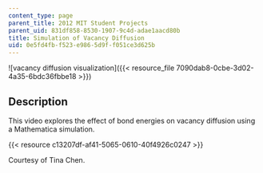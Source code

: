 ```yaml
---
content_type: page
parent_title: 2012 MIT Student Projects
parent_uid: 831df858-8530-1907-9c4d-adae1aacd80b
title: Simulation of Vacancy Diffusion
uid: 0e5fd4fb-f523-e986-5d9f-f051ce3d625b
---
```


![vacancy diffusion visualization]({{< resource_file 7090dab8-0cbe-3d02-4a35-6bdc36fbbe18 >}})

Description
-----------

This video explores the effect of bond energies on vacancy diffusion using a Mathematica simulation.

{{< resource c13207df-af41-5065-0610-40f4926c0247 >}}

Courtesy of Tina Chen.